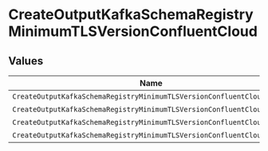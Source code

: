 # CreateOutputKafkaSchemaRegistryMinimumTLSVersionConfluentCloud


## Values

| Name                                                                   | Value                                                                  |
| ---------------------------------------------------------------------- | ---------------------------------------------------------------------- |
| `CreateOutputKafkaSchemaRegistryMinimumTLSVersionConfluentCloudTlSv1`  | TLSv1                                                                  |
| `CreateOutputKafkaSchemaRegistryMinimumTLSVersionConfluentCloudTlSv11` | TLSv1.1                                                                |
| `CreateOutputKafkaSchemaRegistryMinimumTLSVersionConfluentCloudTlSv12` | TLSv1.2                                                                |
| `CreateOutputKafkaSchemaRegistryMinimumTLSVersionConfluentCloudTlSv13` | TLSv1.3                                                                |